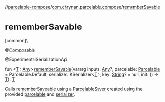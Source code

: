 //[parcelable-compose](../../index.md)/[com.chrynan.parcelable.compose](index.md)/[rememberSavable](remember-savable.md)

# rememberSavable

[common]\

@[Composable](https://developer.android.com/reference/kotlin/androidx/compose/runtime/Composable.html)

@ExperimentalSerializationApi

fun &lt;[T](remember-savable.md) : [Any](https://kotlinlang.org/api/latest/jvm/stdlib/kotlin/-any/index.html)&gt; [rememberSavable](remember-savable.md)(vararg inputs: [Any](https://kotlinlang.org/api/latest/jvm/stdlib/kotlin/-any/index.html)?, parcelable: [Parcelable](../../../parcelable-core/parcelable-core/com.chrynan.parcelable.core/-parcelable/index.md) = Parcelable.Default, serializer: KSerializer&lt;[T](remember-savable.md)&gt;, key: [String](https://kotlinlang.org/api/latest/jvm/stdlib/kotlin/-string/index.html)? = null, init: () -&gt; [T](remember-savable.md)): [T](remember-savable.md)

Calls [rememberSaveable](remember-saveable.md) using a [ParcelableSaver](-parcelable-saver.md) created using the provided [parcelable](remember-savable.md) and [serializer](remember-savable.md).
